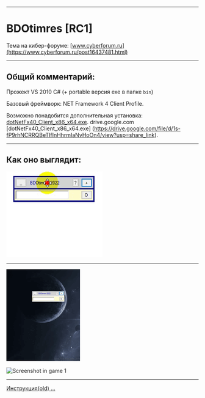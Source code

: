  
____ 
# BDOtimres [RC1]

Тема на кибер-форуме:
[www.cyberforum.ru](https://www.cyberforum.ru/post16437481.html)
____ 
## Общий комментарий:
Прожект VS 2010 C# (+ portable версия exe в папке `bin`)

Базовый фреймворк: NET Framework 4 Client Profile.

Возможно понадобится дополнительная установка: [dotNetFx40_Client_x86_x64.exe](https://www.microsoft.com/ru-RU/download/details.aspx?id=24872). 
drive.google.com [dotNetFx40_Client_x86_x64.exe]
(https://drive.google.com/file/d/1s-fP9rhNCRRQBeTIfInHhrmIaNvHoOn4/view?usp=share_link).
    
____     
## Как оно выглядит:
![Screenshot in game 1](Doc/124.gif)
    
____     
![Screenshot in game 1](Doc/123.gif)
    
        
![Screenshot in game 1](Doc/125.gif)
    
____     
[Инструкция(old) ...](Res/Инструкция.txt)
        


